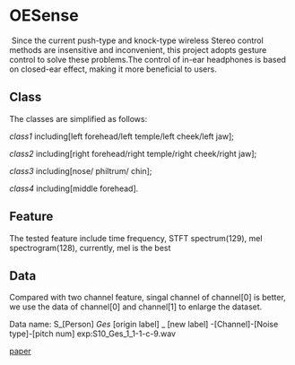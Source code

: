 # OESense
&nbsp;Since the current push-type and knock-type wireless Stereo control methods are insensitive and inconvenient, this project adopts gesture control to solve these problems.The control of in-ear headphones is based on closed-ear effect, making it more beneficial to users.
## Class
  The classes are simplified as follows:

  _class1_ including[left forehead/left temple/left cheek/left jaw];  

  _class2_ including[right forehead/right temple/right cheek/right jaw];

  _class3_ including[nose/ philtrum/ chin];

  _class4_ including[middle forehead].

## Feature
The tested feature include time frequency, STFT spectrum(129), mel spectrogram(128), currently, mel is the best

## Data
Compared with two channel feature, singal channel of channel[0] is better, we use the data of channel[0] and channel[1] to enlarge the dataset.

Data name: S_[Person] _Ges_ [origin label] _ [new label] -[Channel]-[Noise type]-[pitch num]  exp:S10_Ges_1_1-1-c-9.wav

[paper](https://www.researchgate.net/publication/352713439_OESense_employing_occlusion_effect_for_in-ear_human_sensing)
